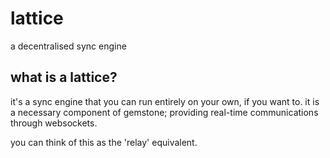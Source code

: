 # lattice

a decentralised sync engine

## what is a lattice?

it's a sync engine that you can run entirely on your own, if you want to. it is a necessary component of gemstone; providing real-time communications through websockets.

you can think of this as the 'relay' equivalent.
